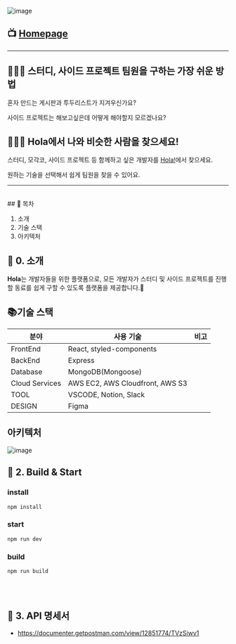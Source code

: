 ![image](https://user-images.githubusercontent.com/60312656/128198525-f46458a2-5678-4470-a968-d008c0bfc706.png)
<br>

## 📺 [Homepage](http://holaworld.io)

---

## 🙆🏻‍♀️ 스터디, 사이드 프로젝트 팀원을 구하는 가장 쉬운 방법

혼자 만드는 게시판과 투두리스트가 지겨우신가요?

사이드 프로젝트는 해보고싶은데 어떻게 해야할지 모르겠나요?

## 🙆🏿‍♂️ Hola에서 나와 비슷한 사람을 찾으세요!

스터디, 모각코, 사이드 프로젝트 등 함께하고 싶은 개발자를 [Hola!](http://holaworld.io)에서 찾으세요.

원하는 기술을 선택해서 쉽게 팀원을 찾을 수 있어요.

---

<br>
## 📒 목차

1. 소개
2. 기술 스택
3. 아키텍처

## 🔖 0. 소개

**Hola**는 개발자들을 위한 플랫폼으로, 모든 개발자가 스터디 및 사이드 프로젝트를 진행할 동료를 쉽게 구할 수 있도록 플랫폼을 제공합니다.🎉

## 📚기술 스택

| 분야           | 사용 기술                       | 비고 |
| -------------- | ------------------------------- | ---- |
| FrontEnd       | React, styled-components        |
| BackEnd        | Express                         |
| Database       | MongoDB(Mongoose)               |
| Cloud Services | AWS EC2, AWS Cloudfront, AWS S3 |
| TOOL           | VSCODE, Notion, Slack           |
| DESIGN         | Figma                           |

## 아키텍처

![image](https://user-images.githubusercontent.com/60312656/128197772-74ae852d-1314-4c11-bfa4-69f6ccee6b06.png)

## 🔖 2. Build & Start

### install

```
npm install
```

### start

```
npm run dev
```

### build

```
npm run build
```

<br>
<br>

## 🔖 3. API 명세서

- https://documenter.getpostman.com/view/12851774/TVzSiwv1
